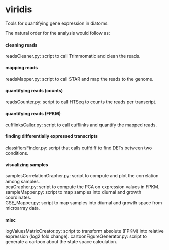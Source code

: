 # viridis
Tools for quantifying gene expression in diatoms.  
    
The natural order for the analysis would follow as:   

#### cleaning reads
readsCleaner.py: script to call Trimmomatic and clean the reads.

#### mapping reads
readsMapper.py: script to call STAR and map the reads to the genome.

#### quantifying reads (counts)
readsCounter.py: script to call HTSeq to counts the reads per transcript.  

#### quantifying reads (FPKM)
cufflinksCaller.py: script to call cufflinks and quantify the mapped reads.  

#### finding differentially expressed transcripts
classifiersFinder.py: script that calls cuffdiff to find DETs between two conditions.  

#### visualizing samples
samplesCorrelationGrapher.py: script to compute and plot the correlation among samples.  
pcaGrapher.py: script to compute the PCA on expression values in FPKM.  
sampleMapper.py: script to map samples into diurnal and growth coordinates.  
GSE_Mapper.py: script to map samples into diurnal and growth space from microarray data.  

#### misc
logValuesMatrixCreator.py: script to transform absolute (FPKM) into relative expression (log2 fold change).
cartoonFigureGenerator.py: script to generate a cartoon about the state space calculation.
